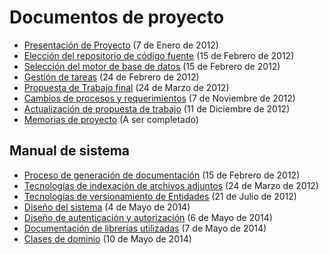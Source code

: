# Documentos de proyecto

* [Presentación de Proyecto](2012-01-07-Presentacion-Proyecto) (7 de Enero de 2012)
* [Elección del repositorio de código fuente](2012-02-15-Detalles-Repositorio-de-Codigo-Fuente) (15 de Febrero de 2012)
* [Selección del motor de base de datos](2012-02-15-Detalles-Seleccion-Base-de-Datos) (15 de Febrero de 2012)
* [Gestión de tareas](2012-02-24-Detalles-Gestion-de-Tareas) (24 de Febrero de 2012)
* [Propuesta de Trabajo final](2012-03-24-Propuesta-Trabajo) (24 de Marzo de 2012)
* [Cambios de procesos y requerimientos](2012-11-07-Cambios-de-procesos-y-requerimientos) (7 de Noviembre de 2012)
* [Actualización de propuesta de trabajo](2012-12-11-Actualizacion-Propuesta-Trabajo) (11 de Diciembre de 2012)
* [Memorias de proyecto](Memorias-de-Proyecto) (A ser completado)

## Manual de sistema

* [Proceso de generación de documentación](2012-02-15-Generacion-de-la-Documentacion) (15 de Febrero de 2012)
* [Tecnologías de indexación de archivos adjuntos](2012-03-24-Indexacion-archivos-adjuntos) (24 de Marzo de 2012)
* [Tecnologías de versionamiento de Entidades](2012-07-21-Historial-de-Cambios-de-Entidades) (21 de Julio de 2012)
* [Diseño del sistema](2014-05-04-Diseno-de-sistema) (4 de Mayo de 2014)
* [Diseño de autenticación y autorización](2014-05-06-Diseno-autenticacion-y-autorizacion) (6 de Mayo de 2014)
* [Documentación de librerías utilizadas](2014-05-07-Librerias-utilizadas) (7 de Mayo de 2014)
* [Clases de dominio](2014-05-10-Clases-de-dominio) (10 de Mayo de 2014)